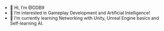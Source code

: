 - 👋 Hi, I’m @DDB9
- 👀 I’m interested in Gameplay Development and Artificial Intelligence!
- 🌱 I’m currently learning Networking with Unity, Unreal Engine basics and Self-learning AI.

<!---
DDB9/DDB9 is a ✨ special ✨ repository because its `README.md` (this file) appears on your GitHub profile.
You can click the Preview link to take a look at your changes.
--->
